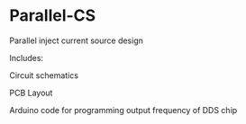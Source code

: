 # Parallel-CS
Parallel inject current source design

Includes:

Circuit schematics

PCB Layout

Arduino code for programming output frequency of DDS chip

